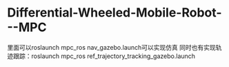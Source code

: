 # Differential-Wheeled-Mobile-Robot---MPC

里面可以roslaunch mpc_ros nav_gazebo.launch可以实现仿真
同时也有实现轨迹跟踪：roslaunch mpc_ros ref_trajectory_tracking_gazebo.launch
